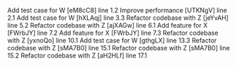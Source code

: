 Add test case for W [eM8cC8] line 1.2
Improve performance [UTKNgV] line 2.1
Add test case for W [hXLAqj] line 3.3
Refactor codebase with Z [jeYvAH] line 5.2
Refactor codebase with Z [ajXAGw] line 6.1
Add feature for X [FWrbJY] line 7.2
Add feature for X [FWrbJY] line 7.3
Refactor codebase with Z [yxnoQo] line 10.1
Add test case for W [gthgLX] line 13.3
Refactor codebase with Z [sMA7B0] line 15.1
Refactor codebase with Z [sMA7B0] line 15.2
Refactor codebase with Z [aH2HLf] line 17.1
